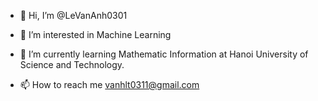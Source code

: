- 👋 Hi, I’m @LeVanAnh0301
- 👀 I’m interested in Machine Learning
- 🌱 I’m currently learning Mathematic Information at Hanoi University of Science and Technology.

- 📫 How to reach me vanhlt0311@gmail.com

<!---
LeVanAnh0301/LeVanAnh0301 is a ✨ special ✨ repository because its `README.md` (this file) appears on your GitHub profile.
You can click the Preview link to take a look at your changes.
--->

